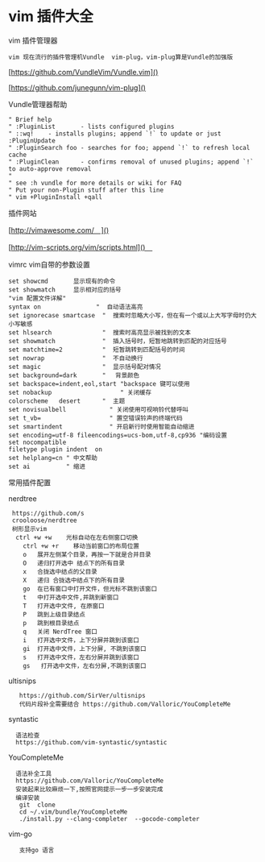 # vim 插件大全 


  
  vim 插件管理器 
    
    vim 现在流行的插件管理机Vundle  vim-plug，vim-plug算是Vundle的加强版
    
   [https://github.com/VundleVim/Vundle.vim]()
   
   [https://github.com/junegunn/vim-plug]()
   
   
  Vundle管理器帮助  
   
    " Brief help
    " :PluginList       - lists configured plugins
    " ::wq!    - installs plugins; append `!` to update or just 
    :PluginUpdate
    " :PluginSearch foo - searches for foo; append `!` to refresh local cache
    " :PluginClean      - confirms removal of unused plugins; append `!` to auto-approve removal
    "
    " see :h vundle for more details or wiki for FAQ
    " Put your non-Plugin stuff after this line
    " vim +PluginInstall +qall  
   
  插件网站
  
   [http://vimawesome.com/　]()

   [http://vim-scripts.org/vim/scripts.html]()　
   
   
   vimrc vim自带的参数设置
      
    set showcmd       显示现有的命令
    set showmatch     显示相对应的括号
    "vim 配置文件详解"
    syntax on   　　　　　    "  自动语法高亮 
    set ignorecase smartcase  "  搜索时忽略大小写，但在有一个或以上大写字母时仍大小写敏感
    set hlsearch              "  搜索时高亮显示被找到的文本
    set showmatch             "  插入括号时，短暂地跳转到匹配的对应括号
    set matchtime=2           "  短暂跳转到匹配括号的时间
    set nowrap                "  不自动换行
    set magic                 "  显示括号配对情况
    set background=dark       " 　背景颜色
    set backspace=indent,eol,start "backspace 键可以使用
    set nobackup                   " 关闭缓存
    colorscheme   desert      "  主题　
    set novisualbell            " 关闭使用可视响铃代替呼叫
    set t_vb=                   " 置空错误铃声的终端代码
    set smartindent             " 开启新行时使用智能自动缩进
    set encoding=utf-8 fileencodings=ucs-bom,utf-8,cp936 "编码设置
    set nocompatible        
    filetype plugin indent  on 
    set helplang=cn " 中文帮助
    set ai          " 缩进
      
    
      
   
   常用插件配置 
 
 
   nerdtree  
    
     https://github.com/s
     crooloose/nerdtree
     树形显示vim  
      ctrl +w +w    光标自动在左右侧窗口切换
		ctrl +w +r    移动当前窗口的布局位置
		o   展开左侧某个目录，再按一下就是合并目录
		O   递归打开选中 结点下的所有目录
		x   合拢选中结点的父目录
		X   递归 合拢选中结点下的所有目录
		go  在已有窗口中打开文件，但光标不跳到该窗口
		t   中打开选中文件,并跳到新窗口
		T   打开选中文件, 在原窗口 
		P   跳到上级目录结点
		p   跳到根目录结点
		q   关闭 NerdTree 窗口
		i   打开选中文件，上下分屏并跳到该窗口
		gi  打开选中文件，上下分屏, 不跳到该窗口
		s   打开选中文件，左右分屏并跳到该窗口
		gs   打开选中文件，左右分屏,不跳到该窗口
     
     
     
   ultisnips 
   
       https://github.com/SirVer/ultisnips
       代码片段补全需要结合 https://github.com/Valloric/YouCompleteMe 
        
        
   syntastic  
   
      语法检查  
      https://github.com/vim-syntastic/syntastic  
      
   
   YouCompleteMe

      语法补全工具 
      https://github.com/Valloric/YouCompleteMe 
      安装起来比较麻烦一下,按照官网提示一步一步安装完成
      编译安装
       git  clone 
       cd ~/.vim/bundle/YouCompleteMe
       ./install.py --clang-completer  --gocode-completer 
       
       
       
   vim-go
      
       支持go 语言
       
      
       
      
      
       